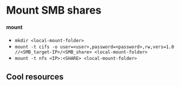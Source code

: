 # Mount SMB shares
#### mount
* `mkdir <local-mount-folder>`
* `mount -t cifs -o user=<user>,password=<password>,rw,vers=1.0 //<SMB_target-IP>/<SMB_share> <local-mount-folder>`
* `mount -t nfs <IP>:<SHARE> <local-mount-folder>`

## Cool resources
